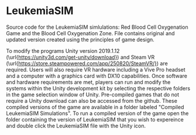 # LeukemiaSIM
Source code for the LeukemiaSIM simlulations: Red Blood Cell Oxygenation Game and the Blood Cell Oxygenation Zone. File contains original and updated version created using the principles of game design.

To modify the programs Unity version 2019.1.12 (\url{https://unity3d.com/get-unity/download}) and Steam VR (\url{https://store.steampowered.com/app/250820/SteamVR/}) are required. Users will also require VR hardware including a Vive Pro headset and a computer with a graphics card with DX10 capabilities. Once software and hardware requirements are met, players can run and modify the systems within the Unity development kit by selecting the respective folders in the game selection window of Unity. Pre-compiled games that do not require a Unity download can also be accessed from the github. These compiled versions of the game are available in a folder labeled "Compiled LeukemiaSIM Simulations". To run a compiled version of the game open the folder containing the version of LeukemiaSIM that you wish to expereince and double click the LeukemiaSIM file with the Unity icon.
